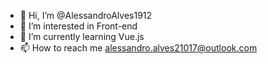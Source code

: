 - 👋 Hi, I’m @AlessandroAlves1912
- 👀 I’m interested in Front-end
- 🌱 I’m currently learning Vue.js
- 📫 How to reach me alessandro.alves21017@outlook.com

<!---
AlessandroAlves1912/AlessandroAlves1912 is a ✨ special ✨ repository because its `README.md` (this file) appears on your GitHub profile.
You can click the Preview link to take a look at your changes.
--->
